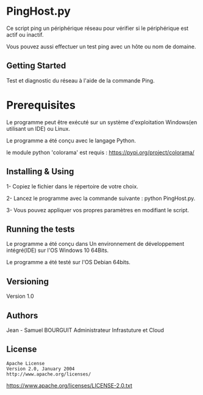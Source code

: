 # PingHost.py
Ce script ping un périphérique réseau pour vérifier si le périphérique est actif ou inactif.

Vous pouvez aussi effectuer un test ping avec un hôte  ou nom de domaine.
## Getting Started
Test et diagnostic du réseau  à l'aide de la commande  Ping.

# Prerequisites
Le programme peut être exécuté  sur un système d'exploitation Windows(en utilisant un IDE) ou Linux.

Le programme a été conçu avec le langage Python.

le module python 'colorama' est requis : https://pypi.org/project/colorama/

## Installing & Using
1- Copiez le fichier dans le répertoire de votre choix.

2- Lancez le programme avec la commande suivante : python PingHost.py.

3- Vous pouvez appliquer vos propres paramètres en modifiant le script.

## Running the tests
Le programme a été conçu dans Un environnement de développement intégré(IDE) sur l'OS Windows 10 64Bits.

Le programme a été testé sur l'OS Debian 64bits.

## Versioning
Version 1.0 

## Authors
Jean - Samuel BOURGUIT 
Administrateur Infrastuture et Cloud
## License
    Apache License
    Version 2.0, January 2004
    http://www.apache.org/licenses/
https://www.apache.org/licenses/LICENSE-2.0.txt
